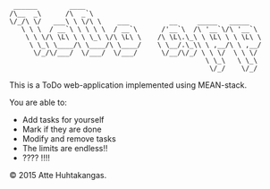 
     ______        ____                                            
    /\__  _\      /\  _`\                                          
    \/_/\ \/   ___\ \ \/\ \    ___          __     _____   _____   
       \ \ \  / __`\ \ \ \ \  / __`\      /'__`\  /\ '__`\/\ '__`\ 
        \ \ \/\ \L\ \ \ \_\ \/\ \L\ \    /\ \L\.\_\ \ \L\ \ \ \L\ \
         \ \_\ \____/\ \____/\ \____/    \ \__/.\_\\ \ ,__/\ \ ,__/
          \/_/\/___/  \/___/  \/___/      \/__/\/_/ \ \ \/  \ \ \/ 
                                                     \ \_\   \ \_\ 
                                                      \/_/    \/_/ 

This is a ToDo web-application implemented using MEAN-stack. 

You are able to:
* Add tasks for yourself
* Mark if they are done
* Modify and remove tasks
* The limits are endless!!
* ???? !!!!


&copy; 2015 Atte Huhtakangas.